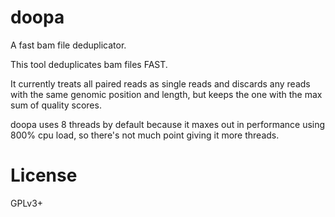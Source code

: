 doopa
=====

A fast bam file deduplicator.

This tool deduplicates bam files FAST.

It currently treats all paired reads as single reads and discards
any reads with the same genomic position and length, but keeps the one
with the max sum of quality scores.

doopa uses 8 threads by default because it maxes out in performance
using 800% cpu load, so there's not much point giving it more threads.


License
=======

GPLv3+
